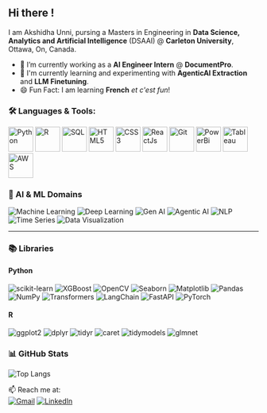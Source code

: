 ## Hi there !
I am Akshidha Unni, pursing a Masters in Engineering in **Data Science, Analytics and Artificial Intelligence** (DSAAI) @ **Carleton University**, Ottawa, On, Canada.
- 🔭 I’m currently working as a **AI Engineer Intern** @ **DocumentPro**.
- 🌱 I'm currently learning and experimenting with **AgenticAI Extraction** and **LLM Finetuning**.
- 😄 Fun Fact: I am learning **French** _et c'est fun_!
 
 ### 🛠️ Languages & Tools:  
 <p align="left">
  <img src="https://cdn.jsdelivr.net/gh/devicons/devicon/icons/python/python-original.svg" alt="Python" width="50" height="50"/>
  <img src="https://cdn.jsdelivr.net/gh/devicons/devicon/icons/r/r-original.svg" alt="R" width="50" height="50"/>
  <img src="https://cdn.jsdelivr.net/gh/devicons/devicon/icons/mysql/mysql-original.svg" alt="SQL" width="50" height="50"/>
  <img src="https://cdn.jsdelivr.net/gh/devicons/devicon/icons/html5/html5-original.svg" alt="HTML5" width="50" height="50"/>
  <img src="https://cdn.jsdelivr.net/gh/devicons/devicon/icons/css3/css3-original.svg" alt="CSS3" width="50" height="50"/>
  <img src ="https://cdn.jsdelivr.net/gh/devicons/devicon/icons/react/react-original.svg" alt="ReactJs" width="50" height="50"/>
  <img src="https://cdn.jsdelivr.net/gh/devicons/devicon/icons/git/git-original.svg" alt="Git" width="50" height="50"/>
  <img src="https://img.icons8.com/color/48/power-bi.png" alt="PowerBi" width="50" height="50"/>
  <img src="https://img.icons8.com/color/48/tableau-software.png" alt="Tableau" width="50" height="50"/>
  <img src="https://img.icons8.com/color/48/amazon-web-services.png" alt="AWS" width="50" height="50"/>
</p>

### 🤖 AI & ML Domains
![Machine Learning](https://img.shields.io/badge/Machine%20Learning-blue?style=for-the-badge&logo=scikit-learn&logoColor=white)
![Deep Learning](https://img.shields.io/badge/Deep%20Learning-darkblue?style=for-the-badge&logo=pytorch&logoColor=white)
![Gen AI](https://img.shields.io/badge/Generative%20AI-black?style=for-the-badge&logo=OpenAI&logoColor=white)
![Agentic AI](https://img.shields.io/badge/Agentic%20AI-purple?style=for-the-badge&logo=autogpt&logoColor=white)
![NLP](https://img.shields.io/badge/Natural%20Language%20Processing-green?style=for-the-badge&logo=spacy&logoColor=white)
![Time Series](https://img.shields.io/badge/Time%20Series-ff7f50?style=for-the-badge&logo=clockify&logoColor=white)
![Data Visualization](https://img.shields.io/badge/Data%20Visualization-teal?style=for-the-badge&logo=plotly&logoColor=white)

---

### 📚 Libraries

#### Python
![scikit-learn](https://img.shields.io/badge/scikit--learn-F7931E?style=for-the-badge&logo=scikit-learn&logoColor=white)
![XGBoost](https://img.shields.io/badge/XGBoost-d9534f?style=for-the-badge)
![OpenCV](https://img.shields.io/badge/OpenCV-5C3EE8?style=for-the-badge&logo=opencv&logoColor=white)
![Seaborn](https://img.shields.io/badge/Seaborn-3776AB?style=for-the-badge)
![Matplotlib](https://img.shields.io/badge/Matplotlib-0080CD?style=for-the-badge)
![Pandas](https://img.shields.io/badge/Pandas-150458?style=for-the-badge&logo=pandas&logoColor=white)
![NumPy](https://img.shields.io/badge/NumPy-013243?style=for-the-badge&logo=numpy&logoColor=white)
![Transformers](https://img.shields.io/badge/HuggingFace%20Transformers-yellow?style=for-the-badge&logo=huggingface&logoColor=black)
![LangChain](https://img.shields.io/badge/LangChain-black?style=for-the-badge)
![FastAPI](https://img.shields.io/badge/FastAPI-009688?style=for-the-badge&logo=fastapi&logoColor=white)
![PyTorch](https://img.shields.io/badge/PyTorch-EE4C2C?style=for-the-badge&logo=pytorch&logoColor=white)

#### R
![ggplot2](https://img.shields.io/badge/ggplot2-2C3E50?style=for-the-badge)
![dplyr](https://img.shields.io/badge/dplyr-1F77B4?style=for-the-badge)
![tidyr](https://img.shields.io/badge/tidyr-17BECF?style=for-the-badge)
![caret](https://img.shields.io/badge/caret-FF7F0E?style=for-the-badge)
![tidymodels](https://img.shields.io/badge/tidymodels-8E44AD?style=for-the-badge)
![glmnet](https://img.shields.io/badge/glmnet-C0392B?style=for-the-badge)

### 📊 GitHub Stats

![Top Langs](https://github-readme-stats.vercel.app/api/top-langs/?username=akshidha-unni&layout=compact&theme=tokyonight)

📫 Reach me at:  
[![Gmail](https://img.shields.io/badge/Gmail-akshidha2002@gmail.com-red?style=flat&logo=gmail)](mailto:akshidha2002@gmail.com) [![LinkedIn](https://img.shields.io/badge/LinkedIn-Akshidha_Unni-blue?style=flat&logo=linkedin)](https://www.linkedin.com/in/akshidha-unni-5669271b0/)  

